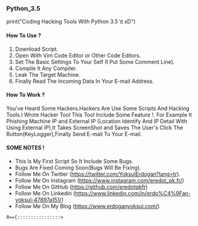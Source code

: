 ### Python_3.5
print("Coding Hacking Tools With Python 3.5 \t xD")

#### How To Use ?

1. Download Script.
2. Open With Vim Code Editor or Other Code Editors.
3. Set The Basic Settings To Your Self (I Put Some Comment Line).
4. Compile It Any Compiler.
5. Leak The Target Machine.
6. Finally Read The Incoming Data In Your E-mail Address.

#### How To Work ?
You've Heard Some Hackers.Hackers Are Use Some Scripts And Hacking Tools.I Wrote Hacker Tool This Tool Include Some Feature !.
For Example It Phishing Machine IP and External IP (Location Identify And IP Detail With Using External IP),It Takes ScreenShot and Saves The User's Click The Button(KeyLogger),Finally Send E-mail To Your E-mail.

#### SOME NOTES !

* This Is My First Script So It Include Some Bugs.
* Bugs Are Fixed Coming Soon(Bugs Will Be Fixing).
* Follow Me On Twitter (https://twitter.com/YoksulErdogan?lang=tr).
* Follow Me On Instagram (https://www.instagram.com/eredot_pk.fr/)
* Follow Me On GitHub (https://github.com/eredotpkfr)
* Follow Me On Linkedin (https://www.linkedin.com/in/erdo%C4%9Fan-yoksul-47897a151/)
* Follow Me On My Blog (https://www.erdoganyoksul.com/)

`0=={::::::::::::::::>`
